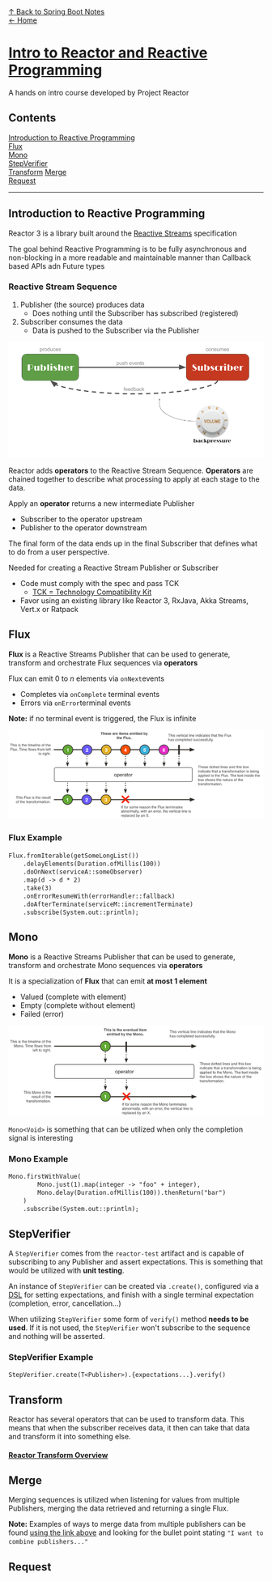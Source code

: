 [↑ Back to Spring Boot Notes](Contents.md)  
[← Home](/README.md)

# [Intro to Reactor and Reactive Programming](https://tech.io/playgrounds/929/reactive-programming-with-reactor-3/Intro)

A hands on intro course developed by Project Reactor

## Contents

[Introduction to Reactive Programming](#introduction-to-reactive-programming)  
[Flux](#flux)  
[Mono](#mono)  
[StepVerifier](#stepverifier)  
[Transform](#transform)
[Merge](#merge)  
[Request](#request)

---

## Introduction to Reactive Programming

Reactor 3 is a library built around the [Reactive Streams](https://www.reactive-streams.org/) specification

The goal behind Reactive Programming is to be fully asynchronous and non-blocking in a more readable and maintainable manner
than Callback based APIs adn Future types

### Reactive Stream Sequence

1. Publisher (the source) produces data
   - Does nothing until the Subscriber has subscribed (registered)
2. Subscriber consumes the data
   - Data is pushed to the Subscriber via the Publisher

![Reactive Stream Sequence](../../Utilities/Images/ProjectReactor/reactive-stream-sequence.png)

Reactor adds **operators** to the Reactive Stream Sequence. **Operators** are chained together to describe what processing
to apply at each stage to the data.

Apply an **operator** returns a new intermediate Publisher
- Subscriber to the operator upstream 
- Publisher to the operator downstream

The final form of the data ends up in the final Subscriber that defines what to do from a user perspective.

Needed for creating a Reactive Stream Publisher or Subscriber
- Code must comply with the spec and pass TCK
  - [TCK = Technology Compatibility Kit](https://en.wikipedia.org/wiki/Technology_Compatibility_Kit)
- Favor using an existing library like Reactor 3, RxJava, Akka Streams, Vert.x or Ratpack

## Flux 

**Flux** is a Reactive Streams Publisher that can be used to generate, transform and orchestrate Flux sequences via **operators**

Flux can emit 0 to _n_ elements via `onNext`events  

- Completes via `onComplete` terminal events
- Errors via `onError`terminal events

**Note:** if no terminal event is triggered, the Flux is infinite

![Flux Sequence](../../Utilities/Images/ProjectReactor/flux-sequence.png)

### Flux Example

```
Flux.fromIterable(getSomeLongList())
    .delayElements(Duration.ofMillis(100))
    .doOnNext(serviceA::someObserver)
    .map(d -> d * 2)
    .take(3)
    .onErrorResumeWith(errorHandler::fallback)
    .doAfterTerminate(serviceM::incrementTerminate)
    .subscribe(System.out::println);
```

## Mono

**Mono** is a Reactive Streams Publisher that can be used to generate, transform and orchestrate Mono sequences via **operators**

It is a specialization of **Flux** that can emit **at most 1 element**
- Valued (complete with element)
- Empty (complete without element)
- Failed (error)

![Mono Sequence](../../Utilities/Images/ProjectReactor/mono-sequence.png)

`Mono<Void>` is something that can be utilized when only the completion signal is interesting

### Mono Example

```
Mono.firstWithValue(
        Mono.just(1).map(integer -> "foo" + integer),
        Mono.delay(Duration.ofMillis(100)).thenReturn("bar")
    )
    .subscribe(System.out::println);
```

## StepVerifier

A `StepVerifier` comes from the `reactor-test` artifact and is capable of subscribing to any Publisher and assert expectations.
This is something that would be utilized with **unit testing**.

An instance of `StepVerifier` can be created via `.create()`, configured via a [DSL](https://docs.spring.io/spring-integration/docs/5.1.0.M1/reference/html/java-dsl.html)
for setting expectations, and finish with a single terminal expectation (completion, error, cancellation...)

When utilizing `StepVerifier` some form of `verify()` method **needs to be used**. If it is not used, the `StepVerifier` won't
subscribe to the sequence and nothing will be asserted.

### StepVerifier Example

```
StepVerifier.create(T<Publisher>).{expectations...}.verify()
```

## Transform

Reactor has several operators that can be used to transform data. This means that when the subscriber receives data, it
then can take that data and transform it into something else. 

#### [Reactor Transform Overview](https://projectreactor.io/docs/core/release/reference/#which.values)

## Merge

Merging sequences is utilized when listening for values from multiple Publishers, merging the data retrieved and returning
a single Flux. 

**Note:** Examples of ways to merge data from multiple publishers can be found [using the link above](#reactor-transform-overview)
and looking for the bullet point stating `"I want to combine publishers..."` 

## Request 
